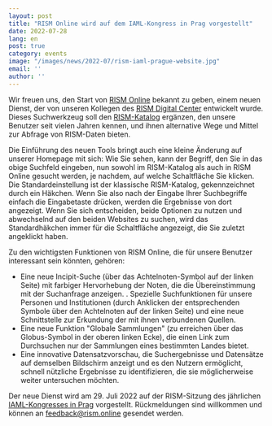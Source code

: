 ```yaml
---
layout: post
title: "RISM Online wird auf dem IAML-Kongress in Prag vorgestellt"
date: 2022-07-28
lang: en
post: true
category: events
image: "/images/news/2022-07/rism-iaml-prague-website.jpg"
email: ''
author: ''
---
```


Wir freuen uns, den Start von [RISM Online](https://rism.online) bekannt zu geben, einem neuen Dienst, der von unseren Kollegen des [RISM Digital Center](https://rism.digital) entwickelt wurde. Dieses Suchwerkzeug soll den [RISM-Katalog](https://opac.rism.info/index.php?id=4) ergänzen, den unsere Benutzer seit vielen Jahren kennen, und ihnen alternative Wege und Mittel zur Abfrage von RISM-Daten bieten.

Die Einführung des neuen Tools bringt auch eine kleine Änderung auf unserer Homepage mit sich: Wie Sie sehen, kann der Begriff, den Sie in das obige Suchfeld eingeben, nun sowohl im RISM-Katalog als auch in RISM Online gesucht werden, je nachdem, auf welche Schaltfläche Sie klicken. Die Standardeinstellung ist der klassische RISM-Katalog, gekennzeichnet durch ein Häkchen. Wenn Sie also nach der Eingabe Ihrer Suchbegriffe einfach die Eingabetaste drücken, werden die Ergebnisse von dort angezeigt. Wenn Sie sich entscheiden, beide Optionen zu nutzen und abwechselnd auf den beiden Websites zu suchen, wird das Standardhäkchen immer für die Schaltfläche angezeigt, die Sie zuletzt angeklickt haben.

Zu den wichtigsten Funktionen von RISM Online, die für unsere Benutzer interessant sein könnten, gehören:
- Eine neue Incipit-Suche (über das Achtelnoten-Symbol auf der linken Seite) mit farbiger Hervorhebung der Noten, die die Übereinstimmung mit der Suchanfrage anzeigen.
. Spezielle Suchfunktionen für unsere Personen und Institutionen (durch Anklicken der entsprechenden Symbole über den Achtelnoten auf der linken Seite) und eine neue Schnittstelle zur Erkundung der mit ihnen verbundenen Quellen.
- Eine neue Funktion "Globale Sammlungen" (zu erreichen über das Globus-Symbol in der oberen linken Ecke), die einen Link zum Durchsuchen nur der Sammlungen eines bestimmten Landes bietet.
- Eine innovative Datensatzvorschau, die Suchergebnisse und Datensätze auf demselben Bildschirm anzeigt und es den Nutzern ermöglicht, schnell nützliche Ergebnisse zu identifizieren, die sie möglicherweise weiter untersuchen möchten.

Der neue Dienst wird am 29. Juli 2022 auf der RISM-Sitzung des jährlichen [IAML-Kongresses in Prag](https://rism.info/publications/iaml-congresses/2022.html) vorgestellt. Rückmeldungen sind willkommen und können an [feedback@rism.online](mailto:feedback@rism.online) gesendet werden.
